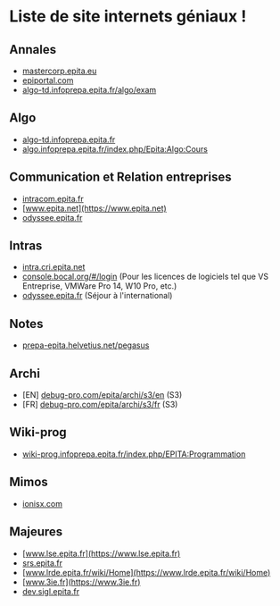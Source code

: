 # Liste de site internets géniaux !

## Annales

* [mastercorp.epita.eu](http://mastercorp.epita.eu)
* [epiportal.com](https://epiportal.com)
* [algo-td.infoprepa.epita.fr/algo/exam](https://algo-td.infoprepa.epita.fr/algo/exam)

## Algo

* [algo-td.infoprepa.epita.fr](https://algo-td.infoprepa.epita.fr)
* [algo.infoprepa.epita.fr/index.php/Epita:Algo:Cours](https://algo.infoprepa.epita.fr/index.php/Epita:Algo:Cours)

## Communication et Relation entreprises

* [intracom.epita.fr](http://intracom.epita.fr)
* [www.epita.net](https://www.epita.net)
* [odyssee.epita.fr](http://odyssee.epita.fr)

## Intras

* [intra.cri.epita.net](https://intra.cri.epita.net)
* [console.bocal.org/#/login](https://console.bocal.org/#/login) (Pour les licences de logiciels tel que VS Entreprise, VMWare Pro 14, W10 Pro, etc.)
* [odyssee.epita.fr](http://odyssee.epita.fr) (Séjour à l'international)

## Notes

* [prepa-epita.helvetius.net/pegasus](https://prepa-epita.helvetius.net/pegasus)

## Archi

* [EN] [debug-pro.com/epita/archi/s3/en](http://debug-pro.com/epita/archi/s3/en) (S3)
* [FR] [debug-pro.com/epita/archi/s3/fr](http://debug-pro.com/epita/archi/s3/fr) (S3)

## Wiki-prog

* [wiki-prog.infoprepa.epita.fr/index.php/EPITA:Programmation](https://wiki-prog.infoprepa.epita.fr/index.php/EPITA:Programmation)

## Mimos

* [ionisx.com](https://ionisx.com)

## Majeures

* [www.lse.epita.fr](https://www.lse.epita.fr)
* [srs.epita.fr](https://srs.epita.fr)
* [www.lrde.epita.fr/wiki/Home](https://www.lrde.epita.fr/wiki/Home)
* [www.3ie.fr](https://www.3ie.fr)
* [dev.sigl.epita.fr](https://dev.sigl.epita.fr)
